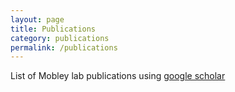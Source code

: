 ```yaml
---
layout: page
title: Publications
category: publications
permalink: /publications
---
```


List of Mobley lab publications using [google scholar](https://scholar.google.com/citations?user=k4Q4JN8AAAAJ&hl=en)
